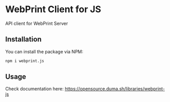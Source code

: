 # WebPrint Client for JS

API client for WebPrint Server

## Installation

You can install the package via NPM:

```bash
npm i webprint.js
```

## Usage

Check documentation here: https://opensource.duma.sh/libraries/webprint-js